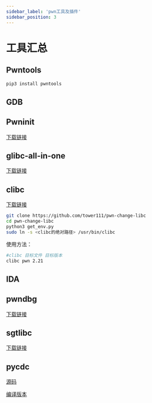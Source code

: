 ```yaml
---
sidebar_label: 'pwn工具及插件'
sidebar_position: 3
---
```


# 工具汇总

## Pwntools

```bash
pip3 install pwntools
```

## GDB

## Pwninit

[下载链接](https://github.com/io12/pwninit)

## glibc-all-in-one

[下载链接](https://github.com/matrix1001/glibc-all-in-one)

## clibc

[下载链接](https://github.com/tower111/pwn-change-libc)

```bash
git clone https://github.com/tower111/pwn-change-libc
cd pwn-change-libc
python3 get_env.py
sudo ln -s <clibc的绝对路径> /usr/bin/clibc
```

使用方法：

```bash
#clibc 目标文件 目标版本
clibc pwn 2.21
```



## IDA

## pwndbg

[下载链接](https://github.com/pwndbg/pwndbg)

## sgtlibc

[下载链接](https://github.com/serfend/sgtlibc)

## pycdc

[源码](https://github.com/zrax/pycdc)

[编译版本](https://github.com/extremecoders-re/decompyle-builds)